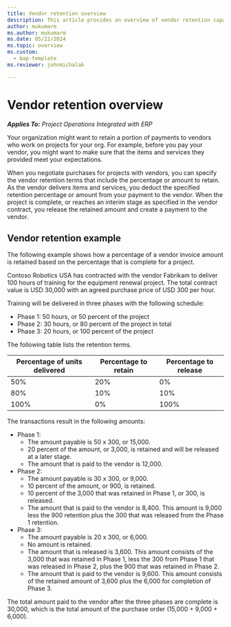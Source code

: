 ```yaml
---
title: Vendor retention overview
description: This article provides an overview of vendor retention capabilities.
author: mukumarm
ms.author: mukumarm
ms.date: 05/22/2024
ms.topic: overview
ms.custom: 
  - bap-template
ms.reviewer: johnmichalak

---
```


# Vendor retention overview

_**Applies To:** Project Operations Integrated with ERP_

Your organization might want to retain a portion of payments to vendors who work on projects for your org. For example, before you pay your vendor, you might want to make sure that the items and services they provided meet your expectations.

When you negotiate purchases for projects with vendors, you can specify the vendor retention terms that include the percentage or amount to retain. As the vendor delivers items and services, you deduct the specified retention percentage or amount from your payment to the vendor. When the project is complete, or reaches an interim stage as specified in the vendor contract, you release the retained amount and create a payment to the vendor.

## Vendor retention example

The following example shows how a percentage of a vendor invoice amount is retained based on the percentage that is complete for a project.

Contoso Robotics USA has contracted with the vendor Fabrikam to deliver 100 hours of training for the equipment renewal project. The total contract value is USD 30,000 with an agreed purchase price of USD 300 per hour.

Training will be delivered in three phases with the following schedule:

- Phase 1: 50 hours, or 50 percent of the project
- Phase 2: 30 hours, or 80 percent of the project in total
- Phase 3: 20 hours, or 100 percent of the project

The following table lists the retention terms.

| **Percentage of units delivered** | **Percentage to retain** | **Percentage to release** |
| --- | --- | --- |
| 50% | 20% | 0% |
| 80% | 10% | 10% |
| 100% | 0% | 100% |

The transactions result in the following amounts:

- Phase 1:
  - The amount payable is 50 x 300, or 15,000.
  - 20 percent of the amount, or 3,000, is retained and will be released at a later stage.
  - The amount that is paid to the vendor is 12,000.
- Phase 2:
  - The amount payable is 30 x 300, or 9,000.
  - 10 percent of the amount, or 900, is retained.
  - 10 percent of the 3,000 that was retained in Phase 1, or 300, is released.
  - The amount that is paid to the vendor is 8,400. This amount is 9,000 less the 900 retention plus the 300 that was released from the Phase 1 retention.
- Phase 3:
  - The amount payable is 20 x 300, or 6,000.
  - No amount is retained.
  - The amount that is released is 3,600. This amount consists of the 3,000 that was retained in Phase 1, less the 300 from Phase 1 that was released in Phase 2, plus the 900 that was retained in Phase 2.
  - The amount that is paid to the vendor is 9,600. This amount consists of the retained amount of 3,600 plus the 6,000 for completion of Phase 3.

The total amount paid to the vendor after the three phases are complete is 30,000, which is the total amount of the purchase order (15,000 + 9,000 + 6,000).

